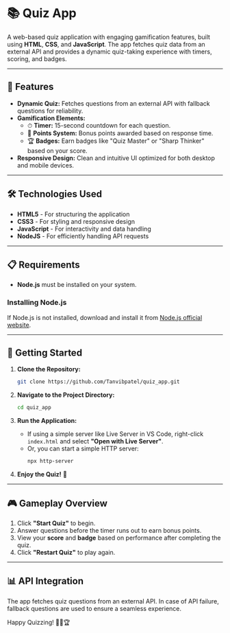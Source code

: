 # 📚 Quiz App

A web-based quiz application with engaging gamification features, built using **HTML**, **CSS**, and **JavaScript**. The app fetches quiz data from an external API and provides a dynamic quiz-taking experience with timers, scoring, and badges.

---

## 🚀 Features

- **Dynamic Quiz:** Fetches questions from an external API with fallback questions for reliability.
- **Gamification Elements:**
  - ⏱ **Timer:** 15-second countdown for each question.
  - 🎯 **Points System:** Bonus points awarded based on response time.
  - 🏆 **Badges:** Earn badges like "Quiz Master" or "Sharp Thinker" based on your score.
- **Responsive Design:** Clean and intuitive UI optimized for both desktop and mobile devices.

---

## 🛠️ Technologies Used

- **HTML5** - For structuring the application
- **CSS3** - For styling and responsive design
- **JavaScript** - For interactivity and data handling
- **NodeJS** - For efficiently handling API requests

---

## 📋 Requirements

- **Node.js** must be installed on your system.

### Installing Node.js

If Node.js is not installed, download and install it from [Node.js official website](https://nodejs.org/).

---

## 🚀 Getting Started

1. **Clone the Repository:**
   ```bash
   git clone https://github.com/Tanvibpatel/quiz_app.git
   ```
2. **Navigate to the Project Directory:**
   ```bash
   cd quiz_app
   ```
3. **Run the Application:**
   - If using a simple server like Live Server in VS Code, right-click `index.html` and select **"Open with Live Server"**.
   - Or, you can start a simple HTTP server:
     ```bash
     npx http-server
     ```

4. **Enjoy the Quiz!** 🎉

---

## 🎮 Gameplay Overview

1. Click **"Start Quiz"** to begin.
2. Answer questions before the timer runs out to earn bonus points.
3. View your **score** and **badge** based on performance after completing the quiz.
4. Click **"Restart Quiz"** to play again.

---

## 📊 API Integration

The app fetches quiz questions from an external API. In case of API failure, fallback questions are used to ensure a seamless experience.


Happy Quizzing! 🚀🎯🏆


